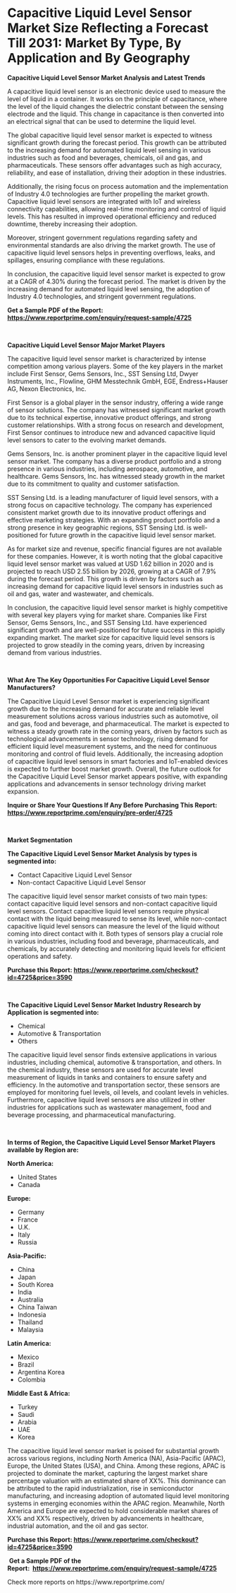 <p><h1>Capacitive Liquid Level Sensor Market Size Reflecting a Forecast Till 2031: Market By Type, By Application and By Geography</h1></p><p><strong>Capacitive Liquid Level Sensor Market Analysis and Latest Trends</strong></p>
<p><p>A capacitive liquid level sensor is an electronic device used to measure the level of liquid in a container. It works on the principle of capacitance, where the level of the liquid changes the dielectric constant between the sensing electrode and the liquid. This change in capacitance is then converted into an electrical signal that can be used to determine the liquid level.</p><p>The global capacitive liquid level sensor market is expected to witness significant growth during the forecast period. This growth can be attributed to the increasing demand for automated liquid level sensing in various industries such as food and beverages, chemicals, oil and gas, and pharmaceuticals. These sensors offer advantages such as high accuracy, reliability, and ease of installation, driving their adoption in these industries.</p><p>Additionally, the rising focus on process automation and the implementation of Industry 4.0 technologies are further propelling the market growth. Capacitive liquid level sensors are integrated with IoT and wireless connectivity capabilities, allowing real-time monitoring and control of liquid levels. This has resulted in improved operational efficiency and reduced downtime, thereby increasing their adoption.</p><p>Moreover, stringent government regulations regarding safety and environmental standards are also driving the market growth. The use of capacitive liquid level sensors helps in preventing overflows, leaks, and spillages, ensuring compliance with these regulations.</p><p>In conclusion, the capacitive liquid level sensor market is expected to grow at a CAGR of 4.30% during the forecast period. The market is driven by the increasing demand for automated liquid level sensing, the adoption of Industry 4.0 technologies, and stringent government regulations.</p></p>
<p><strong>Get a Sample PDF of the Report:&nbsp; <a href="https://www.reportprime.com/enquiry/request-sample/4725">https://www.reportprime.com/enquiry/request-sample/4725</a></strong></p>
<p>&nbsp;</p>
<p><strong>Capacitive Liquid Level Sensor Major Market Players</strong></p>
<p><p>The capacitive liquid level sensor market is characterized by intense competition among various players. Some of the key players in the market include First Sensor, Gems Sensors, Inc., SST Sensing Ltd, Dwyer Instruments, Inc., Flowline, GHM Messtechnik GmbH, EGE, Endress+Hauser AG, Nexon Electronics, Inc.</p><p>First Sensor is a global player in the sensor industry, offering a wide range of sensor solutions. The company has witnessed significant market growth due to its technical expertise, innovative product offerings, and strong customer relationships. With a strong focus on research and development, First Sensor continues to introduce new and advanced capacitive liquid level sensors to cater to the evolving market demands.</p><p>Gems Sensors, Inc. is another prominent player in the capacitive liquid level sensor market. The company has a diverse product portfolio and a strong presence in various industries, including aerospace, automotive, and healthcare. Gems Sensors, Inc. has witnessed steady growth in the market due to its commitment to quality and customer satisfaction.</p><p>SST Sensing Ltd. is a leading manufacturer of liquid level sensors, with a strong focus on capacitive technology. The company has experienced consistent market growth due to its innovative product offerings and effective marketing strategies. With an expanding product portfolio and a strong presence in key geographic regions, SST Sensing Ltd. is well-positioned for future growth in the capacitive liquid level sensor market.</p><p>As for market size and revenue, specific financial figures are not available for these companies. However, it is worth noting that the global capacitive liquid level sensor market was valued at USD 1.62 billion in 2020 and is projected to reach USD 2.55 billion by 2026, growing at a CAGR of 7.9% during the forecast period. This growth is driven by factors such as increasing demand for capacitive liquid level sensors in industries such as oil and gas, water and wastewater, and chemicals.</p><p>In conclusion, the capacitive liquid level sensor market is highly competitive with several key players vying for market share. Companies like First Sensor, Gems Sensors, Inc., and SST Sensing Ltd. have experienced significant growth and are well-positioned for future success in this rapidly expanding market. The market size for capacitive liquid level sensors is projected to grow steadily in the coming years, driven by increasing demand from various industries.</p></p>
<p>&nbsp;</p>
<p><strong>What Are The Key Opportunities For Capacitive Liquid Level Sensor Manufacturers?</strong></p>
<p><p>The Capacitive Liquid Level Sensor market is experiencing significant growth due to the increasing demand for accurate and reliable level measurement solutions across various industries such as automotive, oil and gas, food and beverage, and pharmaceutical. The market is expected to witness a steady growth rate in the coming years, driven by factors such as technological advancements in sensor technology, rising demand for efficient liquid level measurement systems, and the need for continuous monitoring and control of fluid levels. Additionally, the increasing adoption of capacitive liquid level sensors in smart factories and IoT-enabled devices is expected to further boost market growth. Overall, the future outlook for the Capacitive Liquid Level Sensor market appears positive, with expanding applications and advancements in sensor technology driving market expansion.</p></p>
<p><strong>Inquire or Share Your Questions If Any Before Purchasing This Report: <a href="https://www.reportprime.com/enquiry/pre-order/4725">https://www.reportprime.com/enquiry/pre-order/4725</a></strong></p>
<p>&nbsp;</p>
<p><strong>Market Segmentation</strong></p>
<p><strong>The Capacitive Liquid Level Sensor Market Analysis by types is segmented into:</strong></p>
<p><ul><li>Contact Capacitive Liquid Level Sensor</li><li>Non-contact Capacitive Liquid Level Sensor</li></ul></p>
<p><p>The capacitive liquid level sensor market consists of two main types: contact capacitive liquid level sensors and non-contact capacitive liquid level sensors. Contact capacitive liquid level sensors require physical contact with the liquid being measured to sense its level, while non-contact capacitive liquid level sensors can measure the level of the liquid without coming into direct contact with it. Both types of sensors play a crucial role in various industries, including food and beverage, pharmaceuticals, and chemicals, by accurately detecting and monitoring liquid levels for efficient operations and safety.</p></p>
<p><strong>Purchase this Report:&nbsp;<a href="https://www.reportprime.com/checkout?id=4725&price=3590">https://www.reportprime.com/checkout?id=4725&price=3590</a></strong></p>
<p>&nbsp;</p>
<p><strong>The Capacitive Liquid Level Sensor Market Industry Research by Application is segmented into:</strong></p>
<p><ul><li>Chemical</li><li>Automotive & Transportation</li><li>Others</li></ul></p>
<p><p>The capacitive liquid level sensor finds extensive applications in various industries, including chemical, automotive & transportation, and others. In the chemical industry, these sensors are used for accurate level measurement of liquids in tanks and containers to ensure safety and efficiency. In the automotive and transportation sector, these sensors are employed for monitoring fuel levels, oil levels, and coolant levels in vehicles. Furthermore, capacitive liquid level sensors are also utilized in other industries for applications such as wastewater management, food and beverage processing, and pharmaceutical manufacturing.</p></p>
<p>&nbsp;</p>
<p><strong>In terms of Region, the Capacitive Liquid Level Sensor Market Players available by Region are:</strong></p>
<p>
    <p> <strong> North America: </strong>
        <ul>
            <li>United States</li>
            <li>Canada</li>
        </ul>
        </p> 
    <p> <strong> Europe: </strong>
        <ul>
            <li>Germany</li>
            <li>France</li>
            <li>U.K.</li>
            <li>Italy</li>
            <li>Russia</li>
        </ul>
        </p> 
    <p> <strong> Asia-Pacific: </strong>
        <ul>
            <li>China</li>
            <li>Japan</li>
            <li>South Korea</li>
            <li>India</li>
            <li>Australia</li>
            <li>China Taiwan</li>
            <li>Indonesia</li>
            <li>Thailand</li>
            <li>Malaysia</li>
        </ul>
        </p> 
    <p> <strong> Latin America: </strong>
        <ul>
            <li>Mexico</li>
            <li>Brazil</li>
            <li>Argentina Korea</li>
            <li>Colombia</li>
        </ul>
        </p> 
    <p> <strong> Middle East & Africa: </strong>
        <ul>
            <li>Turkey</li>
            <li>Saudi</li>
            <li>Arabia</li>
            <li>UAE</li>
            <li>Korea</li>
        </ul>
    </p>
    </p>
<p><p>The capacitive liquid level sensor market is poised for substantial growth across various regions, including North America (NA), Asia-Pacific (APAC), Europe, the United States (USA), and China. Among these regions, APAC is projected to dominate the market, capturing the largest market share percentage valuation with an estimated share of XX%. This dominance can be attributed to the rapid industrialization, rise in semiconductor manufacturing, and increasing adoption of automated liquid level monitoring systems in emerging economies within the APAC region. Meanwhile, North America and Europe are expected to hold considerable market shares of XX% and XX% respectively, driven by advancements in healthcare, industrial automation, and the oil and gas sector.</p></p>
<p><strong>Purchase this Report: <a href="https://www.reportprime.com/checkout?id=4725&price=3590">https://www.reportprime.com/checkout?id=4725&price=3590</a></strong></p>
<p>&nbsp;<strong>Get a Sample PDF of the Report:&nbsp;&nbsp;<a href="https://www.reportprime.com/enquiry/request-sample/4725">https://www.reportprime.com/enquiry/request-sample/4725</a></strong></p>
<p><strong></strong></p>
<p>Check more reports on https://www.reportprime.com/</p>